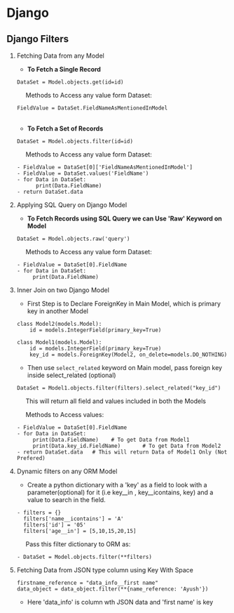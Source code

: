 # Django

## Django Filters

 1. Fetching Data from any Model <br/>
    * **To Fetch a Single Record**        
    ```
    DataSet = Model.objects.get(id=id)
    ```
    &nbsp;&nbsp;&nbsp;&nbsp; Methods to Access any value form Dataset:
        
    ```
    FieldValue = DataSet.FieldNameAsMentionedInModel
    ```
    <br/>
    
    * **To Fetch a Set of Records**
    ```
    DataSet = Model.objects.filter(id=id)
    ```
    &nbsp;&nbsp;&nbsp;&nbsp; Methods to Access any value form Dataset:
        
    ```
    - FieldValue = DataSet[0]['FieldNameAsMentionedInModel']
    - FieldValue = DataSet.values('FieldName')
    - for Data in DataSet:
          print(Data.FieldName)
    - return DataSet.data
    ```
    
 2. Applying SQL Query on Django Model  
     * **To Fetch Records using SQL Query we can Use 'Raw' Keyword on Model** 
    ```     
    DataSet = Model.objects.raw('query')
    ```
    &nbsp;&nbsp;&nbsp;&nbsp; Methods to Access any value form Dataset:
        
    ```
    - FieldValue = DataSet[0].FieldName
    - for Data in DataSet:
         print(Data.FieldName)
    ```
 
 3. Inner Join on two Django Model  
     * First Step is to Declare ForeignKey in Main Model, which is primary key in another Model
    ```
    class Model2(models.Model):
        id = models.IntegerField(primary_key=True)
   
    class Model1(models.Model):
        id = models.IntegerField(primary_key=True)
        key_id = models.ForeignKey(Model2, on_delete=models.DO_NOTHING)
    ```
     * Then use ```select_related``` keyword on Main model, pass foreign key inside select_related (optional)
     
     ```
     DataSet = Model1.objects.filter(filters).select_related("key_id")     
     ```
     &nbsp;&nbsp;&nbsp;&nbsp; This will return all field and values included in both the Models
     
     &nbsp;&nbsp;&nbsp;&nbsp; Methods to Access values:
     ```
     - FieldValue = DataSet[0].FieldName
     - for Data in DataSet:
          print(Data.FieldName)    # To get Data from Model1
          print(Data.key_id.FieldName)       # To get Data from Model2
     - return DataSet.data   # This will return Data of Model1 Only (Not Prefered)         
     ```
 4. Dynamic filters on any ORM Model
     * Create a python dictionary with a 'key' as a field to look with a parameter(optional) for it (i.e key__in , key__icontains, key) and a value to search
 in the field.  

     ```
     - filters = {}
       filters['name__icontains'] = 'A'
       filters['id'] = '05'
       filters['age__in'] = [5,10,15,20,15]
     ```
     &nbsp;&nbsp;&nbsp;&nbsp; Pass this filter dictionary to ORM as:
     ```
     - DataSet = Model.objects.filter(**filters)
     ```     
5. Fetching Data from JSON type column using Key With Space
     ```     
     firstname_reference = "data_info__first name"
     data_object = data_object.filter(**{name_reference: 'Ayush'})
     ```
     * Here 'data_info' is column wth JSON data and 'first name' is key
